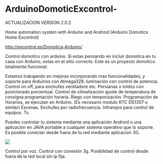 ArduinoDomoticExcontrol- 
========================
ACTUALIZACION VERSION 2.0.2

Home automation system with Arduino and Android (Arduino Domotics Home Excontrol) 

http://excontrol.es/Domotica-Arduino/

Control domotico con arduino.
Si estas pensando en incluir domotica en tu casa con Arduino, estas en el sitio correcto. Este es un proyecto domotico totalmente funcional.

Estamos trabajando en mejoras incorporando mas funcionalidades, y soporte para Arduinos con Atmega328.
 Iuminación con control de potencia.
 Control on off, para enchufes ventiladore etc.
 Persianas o toldos con posicionado porcentual.
 Control de climatización ajuste de temperatura de consigna programación horaria.
 Riego con temporización.
 Programación de Horarios, se ejecutan en Arduino. (Es necesario modulo RTC DS1307 o similar)
 Escenas.
 Enchufes por radiofrecuencia.
 Infrarojos para control de equipos. Tv.


Puedes controlar tu sistema mediante una aplicación Android o una aplicación en JAVA portable a cualquier sistema operativo que lo soporte. Es posible conectar desde fuera de tu red mediante aplicacion 3G.

![](http://domotica-arduino.es/wp-content/uploads/2014/09/V2-300x215.png)

  Control por voz.
  Control con conexión 3g.
  Posibilidad de control desde fuera de la red local sin ip fija.



